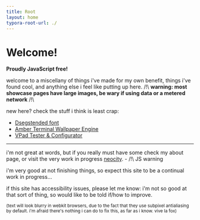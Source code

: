 ```yaml
---
title: Root
layout: home
typora-root-url: ./
---
```


# Welcome!

**Proudly JavaScript free!**

welcome to a miscellany of things i've made for my own benefit, things i've found cool, and anything else i feel like putting up here. /!\ **warning: most showcase pages have large images, be wary if using data or a metered network** /!\

new here? check the stuff i think is least crap:

* [Dsegstended font](/other/fonts#dsegstended)
* [Amber Terminal Wallpaper Engine](/desktops/wpengine#amber-dec-terminal)
* [VPad Tester & Configurator](/utilities/ps-vita#vpad-tester--configurator)

---

i'm not great at words, but if you really must have some check my about page, or visit the very work in progress [neocity](/stadt/). - /!\ JS warning

i'm very good at not finishing things, so expect this site to be a continual work in progress...

if this site has accessibility issues, please let me know: i'm not so good at that sort of thing, so would like to be told if/how to improve.

<small class="weak">(text will look blurry in webkit browsers, due to the fact that they use subpixel antialiasing by default. i'm afraid there's nothing i can do to fix this, as far as i know. vive la fox)</small>

<!-- /?\ ztodo limit post list to a few posts, add an archive page -->

<!-- fix contents/intro formatting -->

